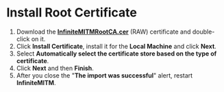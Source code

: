 # Install Root Certificate

1. Download the [**InfiniteMITMRootCA.cer**](/cert/InfiniteMITMRootCA.cer) (RAW) certificate and double-click on it.
2. Click **Install Certificate**, install it for the **Local Machine** and click **Next**.
3. Select **Automatically select the certificate store based on the type of certificate**.
4. Click **Next** and then **Finish**.
5. After you close the "**The import was successful**" alert, restart **InfiniteMITM**.
